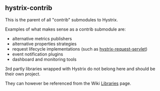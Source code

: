 ## hystrix-contrib

This is the parent of all "contrib" submodules to Hystrix. 

Examples of what makes sense as a contrib submodule are:

- alternative metrics publishers
- alternative properties strategies
- request lifecycle implementations (such as [hystrix-request-servlet](hystrix-contrib/hystrix-request-servlet))
- event notification plugins
- dashboard and monitoring tools

3rd partly libraries wrapped with Hystrix do not belong here and should be their own project.

They can however be referenced from the Wiki [Libraries](../../wiki/Libraries) page.
